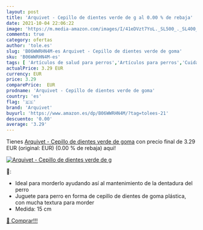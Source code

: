 ```yaml
---
layout: post
title: 'Arquivet - Cepillo de dientes verde de g al 0.00 % de rebaja'
date: 2021-10-04 22:06:22
image: 'https://m.media-amazon.com/images/I/41eDVzt7YoL._SL500_._SL400_.jpg'
comments: true
category: ofertas
author: 'tole.es'
slug: 'B06WWRHN4M-es Arquivet - Cepillo de dientes verde de goma'
sku: 'B06WWRHN4M-es'
tags: [ 'Artículos de salud para perros','Artículos para perros','Cuidado dental canino','Productos para mascotas','arquivet','cepillo','de','dientes', ]
actualPrice: 3.29 EUR
currency: EUR
price: 3.29
comparePrice:  EUR
prodname: 'Arquivet - Cepillo de dientes verde de goma'
country: 'es'
flag: '🇪🇸'
brand: 'Arquivet'
buyurl: 'https://www.amazon.es/dp/B06WWRHN4M/?tag=tolees-21'
descuento: '0.00'
average: '3.29'
---
```


Tienes [Arquivet - Cepillo de dientes verde de goma](https://www.amazon.es/dp/B06WWRHN4M/?tag=tolees-21) con precio final de  3.29 EUR (original:  EUR) (0.00 %  de rebaja) aqui!

[![Arquivet - Cepillo de dientes verde de g](https://m.media-amazon.com/images/I/41eDVzt7YoL._SL500_._SL400_.jpg)](https://www.amazon.es/dp/B06WWRHN4M/?tag=tolees-21)

🔎:

- Ideal para morderlo ayudando así al mantenimiento de la dentadura del perro
- Juguete para perro en forma de cepillo de dientes de goma plástica, con mucha textura para morder
- Medida: 15 cm

[🛒 Comprar!!!](https://www.amazon.es/dp/B06WWRHN4M/?tag=tolees-21)
